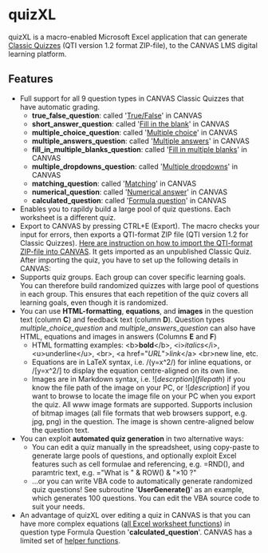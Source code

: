 # quizXL
quizXL is a macro-enabled Microsoft Excel application that can generate [Classic Quizzes](https://community.canvaslms.com/t5/Instructor-Guide/How-do-I-create-a-quiz-with-individual-questions/ta-p/1248) (QTI version 1.2 format ZIP-file), to the CANVAS LMS digital learning platform.

## Features
- Full support for all 9 question types in CANVAS Classic Quizzes that have automatic grading.
  - **true_false_question**: called '[True/False](https://community.canvaslms.com/t5/Instructor-Guide/How-do-I-create-a-True-False-quiz-question/ta-p/927)' in CANVAS
  - **short_answer_question**: called '[Fill in the blank](https://community.canvaslms.com/t5/Instructor-Guide/How-do-I-create-a-Fill-in-the-Blank-quiz-question/ta-p/889)' in CANVAS
  - **multiple_choice_question**: called '[Multiple choice](https://community.canvaslms.com/t5/Instructor-Guide/How-do-I-create-a-Multiple-Choice-quiz-question/ta-p/682)' in CANVAS
  - **multiple_answers_question**: called '[Multiple answers](https://community.canvaslms.com/t5/Instructor-Guide/How-do-I-create-a-Multiple-Answers-quiz-question/ta-p/924)' in CANVAS
  - **fill_in_multiple_blanks_question**: called '[Fill in multiple blanks](https://community.canvaslms.com/t5/Instructor-Guide/How-do-I-create-a-Fill-in-Multiple-Blanks-quiz-question/ta-p/923)' in CANVAS
  - **multiple_dropdowns_question**: called '[Multiple dropdowns](https://community.canvaslms.com/t5/Instructor-Guide/How-do-I-create-a-Multiple-Dropdown-quiz-question/ta-p/916)' in CANVAS
  - **matching_question**: called '[Matching](https://community.canvaslms.com/t5/Instructor-Guide/How-do-I-create-a-Matching-quiz-question/ta-p/918)' in CANVAS
  - **numerical_question**: called '[Numerical answer](https://community.canvaslms.com/t5/Instructor-Guide/How-do-I-create-a-Numerical-Answer-quiz-question/ta-p/919)' in CANVAS
  - **calculated_question**: called '[Formula question](https://community.canvaslms.com/t5/Instructor-Guide/How-do-I-create-a-Formula-quiz-question-with-a-single-variable/ta-p/920)' in CANVAS
- Enables you to rapildy build a large pool of quiz questions. Each worksheet is a different quiz.
- Export to CANVAS by pressing CTRL+E (Export). The macro checks your input for errors, then exports a QTI-format ZIP file (QTI version 1.2 for Classic Quizzes). [Here are instruction on how to import the QTI-format ZIP-file into CANVAS](https://community.canvaslms.com/t5/Instructor-Guide/How-do-I-import-quizzes-from-QTI-packages/ta-p/1046). It gets imported as an unpublished Classic Quiz. After importing the quiz, you have to set up the following details in CANVAS: 
- Supports quiz groups. Each group can cover specific learning goals. You can therefore build randomized quizzes with large pool of questions in each group. This ensures that each repetition of the quiz covers all learning goals, even though it is randomized.
- You can use **HTML-formatting**, **equations**, and **images** in the question text (column **C**) and feedback text (column **D**). Question types *multiple_choice_question* and *multiple_answers_question* can also have HTML, equations and images  in answers (Columns **E** and **F**)
  - HTML formatting examples: &lt;b&gt;**bold**&lt;/b&gt;, &lt;i&gt;*italics*&lt;/i&gt;, &lt;u&gt;underline&lt;/u&gt;, &lt;br&gt;, &lt;a href="*URL*"&gt;*link*&lt;/a&gt; &lt;br&gt;new line, etc.
  - Equations are in LaTeX syntax, i.e. /(y=x^2/) for inline equations, or /\[y=x^2/] to display the equation centre-aligned on its own line.
  - Images are in Markdown syntax, i.e.  \!\[*descrption*](*filepath*) if you know the file path of the image on your PC, or \!\[*description*] if you want to browse to locate the image file on your PC when you export the quiz. All www image formats are supported.
Supports inclusion of bitmap images (all file formats that web browsers support, e.g. jpg, png) in the question. The image is shown centre-aligned below the question text.
- You can exploit **automated quiz generation** in two alternative ways:
  - You can edit a quiz manually in the spreadsheet, using copy-paste to generate large pools of questions, and optionally exploit Excel features such as cell formulae and referencing, e.g. =RND(), and paramtric text, e.g. ="What is " & ROW() & "×10 ?"
  - ...or you can write VBA code to automatically generate randomized quiz questions! See subroutine '**UserGenerate()**' as an example, which generates 100 questions. You can edit the VBA source code to suit your needs.
- An advantage of quizXL over editing a quiz in CANVAS is that you can have more complex equations ([all Excel worksheet functions](https://support.microsoft.com/en-us/office/excel-functions-by-category-5f91f4e9-7b42-46d2-9bd1-63f26a86c0eb)) in question type Formula Question '**calculated_question**'. CANVAS has a limited set of [helper functions](https://community.canvaslms.com/t5/Canvas-Resource-Documents/Canvas-Formula-Quiz-Question-Helper-Functions/ta-p/387062).
